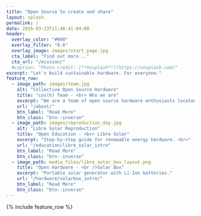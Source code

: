 ```yaml
---
title: "Open Source to create and share"
layout: splash
permalink: /
date: 2016-03-23T11:48:41-04:00
header:
  overlay_color: "#000"
  overlay_filter: "0.6"
  overlay_image: images/start_page.jpg
  cta_label: "Find out more..."
  cta_url: "/mission/"
  #caption: "Photo credit: [**Unsplash**](https://unsplash.com)"
excerpt: "Let's build sustainable hardware. For everyone."
feature_row:
  - image_path: images/team.jpg
    alt: "Collective Open Source Hardware"
    title: "cos(h) Team - <br> Who we are"
    excerpt: "We are a team of open source hardware enthusiasts located in Hamburg."
    url: "/about/"
    btn_label: "Read More"
    btn_class: "btn--inverse"
  - image_path: images/reproduction_day.jpg
    alt: "Libre Solar Reproduction"
    title: "Open Education - <br> Libre Solar"
    excerpt: "Step-by-step guide for renewable energy hardware. <br>"
    url: "/education/libre_solar_intro"
    btn_label: "Read More"
    btn_class: "btn--inverse"
  - image_path: media_files/libre_solar_box_layout.png
    title: "Open Hardware - <br />Solar Box"
    excerpt: "Portable solar generator with Li-Ion batteries."
    url: "/hardware/solarbox_intro/"
    btn_label: "Read More"
    btn_class: "btn--inverse"
---
```


{% include feature_row %}
